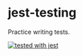 # jest-testing

Practice writing tests.

[![tested with jest](https://img.shields.io/badge/tested_with-jest-99424f.svg)](https://github.com/facebook/jest)
